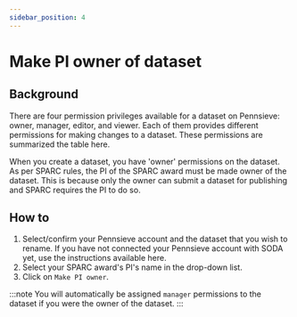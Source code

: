 ```yaml
---
sidebar_position: 4
---
```


# Make PI owner of dataset

## Background

There are four permission privileges available for a dataset on Pennsieve: owner, manager, editor, and viewer. Each of them provides different permissions for making changes to a dataset. These permissions are summarized the table here.

When you create a dataset, you have 'owner' permissions on the dataset. As per SPARC rules, the PI of the SPARC award must be made owner of the dataset. This is because only the owner can submit a dataset for publishing and SPARC requires the PI to do so.

## How to

1. Select/confirm your Pennsieve account and the dataset that you wish to rename. If you have not connected your Pennsieve account with SODA yet, use the instructions available here.
2. Select your SPARC award's PI's name in the drop-down list.
3. Click on `Make PI owner`.

:::note
You will automatically be assigned `manager` permissions to the dataset if you were the owner of the dataset.
:::

